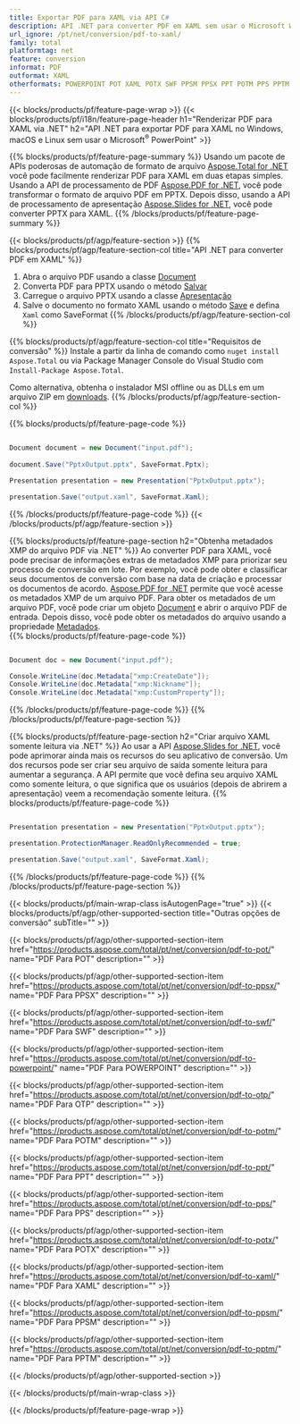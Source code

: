 ```yaml
---
title: Exportar PDF para XAML via API C#
description: API .NET para converter PDF em XAML sem usar o Microsoft Word
url_ignore: /pt/net/conversion/pdf-to-xaml/
family: total
platformtag: net
feature: conversion
informat: PDF
outformat: XAML
otherformats: POWERPOINT POT XAML POTX SWF PPSM PPSX PPT POTM PPS PPTM OTP
---
```

{{< blocks/products/pf/feature-page-wrap >}}
{{< blocks/products/pf/i18n/feature-page-header h1="Renderizar PDF para XAML via .NET" h2="API .NET para exportar PDF para XAML no Windows, macOS e Linux sem usar o Microsoft<sup>&reg;</sup> PowerPoint" >}}

{{% blocks/products/pf/feature-page-summary %}}
Usando um pacote de APIs poderosas de automação de formato de arquivo [Aspose.Total for .NET](https://products.aspose.com/total/net/) você pode facilmente renderizar PDF para XAML em duas etapas simples. Usando a API de processamento de PDF [Aspose.PDF for .NET](https://products.aspose.com/pdf/net/), você pode transformar o formato de arquivo PDF em PPTX. Depois disso, usando a API de processamento de apresentação [Aspose.Slides for .NET](https://products.aspose.com/slides/net/), você pode converter PPTX para XAML.
{{% /blocks/products/pf/feature-page-summary  %}}

{{< blocks/products/pf/agp/feature-section >}}
{{% blocks/products/pf/agp/feature-section-col title="API .NET para converter PDF em XAML" %}}
1. Abra o arquivo PDF usando a classe [Document](https://apireference.aspose.com/pdf/net/aspose.pdf/document)
2. Converta PDF para PPTX usando o método [Salvar](https://apireference.aspose.com/pdf/net/aspose.pdf.document/save/methods/5)
3. Carregue o arquivo PPTX usando a classe [Apresentação](https://apireference.aspose.com/slides/net/aspose.slides/presentation)
4. Salve o documento no formato XAML usando o método [Save](https://apireference.aspose.com/slides/net/aspose.slides.presentation/save/methods/5) e defina `Xaml` como SaveFormat
{{% /blocks/products/pf/agp/feature-section-col %}}

{{% blocks/products/pf/agp/feature-section-col title="Requisitos de conversão" %}}
Instale a partir da linha de comando como ```nuget install Aspose.Total``` ou via Package Manager Console do Visual Studio com ```Install-Package Aspose.Total```.

Como alternativa, obtenha o instalador MSI offline ou as DLLs em um arquivo ZIP em [downloads](https://downloads.aspose.com/total/net).
{{% /blocks/products/pf/agp/feature-section-col %}}

{{% blocks/products/pf/feature-page-code %}}

```cs

Document document = new Document("input.pdf");
 
document.Save("PptxOutput.pptx", SaveFormat.Pptx); 

Presentation presentation = new Presentation("PptxOutput.pptx");

presentation.Save("output.xaml", SaveFormat.Xaml);   
```

{{% /blocks/products/pf/feature-page-code %}}
{{< /blocks/products/pf/agp/feature-section >}}

{{% blocks/products/pf/feature-page-section  h2="Obtenha metadados XMP do arquivo PDF via .NET" %}}
Ao converter PDF para XAML, você pode precisar de informações extras de metadados XMP para priorizar seu processo de conversão em lote. Por exemplo, você pode obter e classificar seus documentos de conversão com base na data de criação e processar os documentos de acordo. [Aspose.PDF for .NET](https://products.aspose.com/pdf/net/) permite que você acesse os metadados XMP de um arquivo PDF. Para obter os metadados de um arquivo PDF, você pode criar um objeto [Document](https://apireference.aspose.com/pdf/net/aspose.pdf/document) e abrir o arquivo PDF de entrada. Depois disso, você pode obter os metadados do arquivo usando a propriedade [Metadados](https://apireference.aspose.com/pdf/net/aspose.pdf/document/properties/metadata).  
{{% blocks/products/pf/feature-page-code %}}

```cs

Document doc = new Document("input.pdf");

Console.WriteLine(doc.Metadata["xmp:CreateDate"]);
Console.WriteLine(doc.Metadata["xmp:Nickname"]);
Console.WriteLine(doc.Metadata["xmp:CustomProperty"]);
```

{{% /blocks/products/pf/feature-page-code  %}}
{{% /blocks/products/pf/feature-page-section %}}

{{% blocks/products/pf/feature-page-section  h2="Criar arquivo XAML somente leitura via .NET" %}}
Ao usar a API [Aspose.Slides for .NET](https://products.aspose.com/slides/net/), você pode aprimorar ainda mais os recursos do seu aplicativo de conversão. Um dos recursos pode ser criar seu arquivo de saída somente leitura para aumentar a segurança. A API permite que você defina seu arquivo XAML como somente leitura, o que significa que os usuários (depois de abrirem a apresentação) veem a recomendação somente leitura. 
{{% blocks/products/pf/feature-page-code %}}

```cs

Presentation presentation = new Presentation("PptxOutput.pptx");

presentation.ProtectionManager.ReadOnlyRecommended = true;

presentation.Save("output.xaml", SaveFormat.Xaml);     
```

{{% /blocks/products/pf/feature-page-code  %}}
{{% /blocks/products/pf/feature-page-section %}}

{{< blocks/products/pf/main-wrap-class isAutogenPage="true" >}}
{{< blocks/products/pf/agp/other-supported-section title="Outras opções de conversão" subTitle="" >}}

{{< blocks/products/pf/agp/other-supported-section-item href="https://products.aspose.com/total/pt/net/conversion/pdf-to-pot/" name="PDF Para POT" description="" >}}

{{< blocks/products/pf/agp/other-supported-section-item href="https://products.aspose.com/total/pt/net/conversion/pdf-to-ppsx/" name="PDF Para PPSX" description="" >}}

{{< blocks/products/pf/agp/other-supported-section-item href="https://products.aspose.com/total/pt/net/conversion/pdf-to-swf/" name="PDF Para SWF" description="" >}}

{{< blocks/products/pf/agp/other-supported-section-item href="https://products.aspose.com/total/pt/net/conversion/pdf-to-powerpoint/" name="PDF Para POWERPOINT" description="" >}}

{{< blocks/products/pf/agp/other-supported-section-item href="https://products.aspose.com/total/pt/net/conversion/pdf-to-otp/" name="PDF Para OTP" description="" >}}

{{< blocks/products/pf/agp/other-supported-section-item href="https://products.aspose.com/total/pt/net/conversion/pdf-to-potm/" name="PDF Para POTM" description="" >}}

{{< blocks/products/pf/agp/other-supported-section-item href="https://products.aspose.com/total/pt/net/conversion/pdf-to-ppt/" name="PDF Para PPT" description="" >}}

{{< blocks/products/pf/agp/other-supported-section-item href="https://products.aspose.com/total/pt/net/conversion/pdf-to-pps/" name="PDF Para PPS" description="" >}}

{{< blocks/products/pf/agp/other-supported-section-item href="https://products.aspose.com/total/pt/net/conversion/pdf-to-potx/" name="PDF Para POTX" description="" >}}

{{< blocks/products/pf/agp/other-supported-section-item href="https://products.aspose.com/total/pt/net/conversion/pdf-to-xaml/" name="PDF Para XAML" description="" >}}

{{< blocks/products/pf/agp/other-supported-section-item href="https://products.aspose.com/total/pt/net/conversion/pdf-to-ppsm/" name="PDF Para PPSM" description="" >}}

{{< blocks/products/pf/agp/other-supported-section-item href="https://products.aspose.com/total/pt/net/conversion/pdf-to-pptm/" name="PDF Para PPTM" description="" >}}



{{< /blocks/products/pf/agp/other-supported-section >}}

{{< /blocks/products/pf/main-wrap-class >}}

{{< /blocks/products/pf/feature-page-wrap >}}